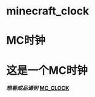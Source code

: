 # minecraft_clock
# MC时钟
# 这是一个MC时钟
***想看成品请到***
**[MC_CLOCK](https://chinaxwredstone.github.io/clock/cheshi/ "打开时钟")**
